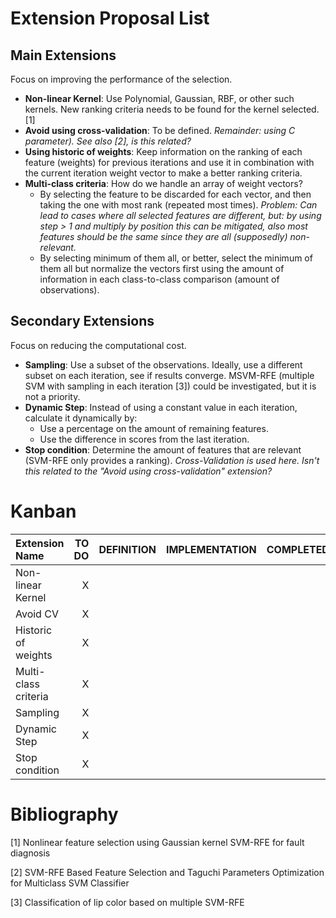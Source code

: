 # Extension Proposal List

## Main Extensions

Focus on improving the performance of the selection.

- **Non-linear Kernel**: Use Polynomial, Gaussian, RBF, or other such kernels. New ranking criteria needs to be found for the kernel selected. [1]
- **Avoid using cross-validation**: To be defined. *Remainder: using C parameter). See also [2], is this related?*
- **Using historic of weights**: Keep information on the ranking of each feature (weights) for previous iterations and use it in combination with the current iteration weight vector to make a better ranking criteria.
- **Multi-class criteria**: How do we handle an array of weight vectors?
  - By selecting the feature to be discarded for each vector, and then taking the one with most rank (repeated most times). *Problem: Can lead to cases where all selected features are different, but: by using step > 1 and multiply by position this can be mitigated, also most features should be the same since they are all (supposedly) non-relevant.*
  - By selecting minimum of them all, or better, select the minimum of them all but normalize the vectors first using the amount of information in each class-to-class comparison (amount of observations).

## Secondary Extensions

Focus on reducing the computational cost.

 - **Sampling**: Use a subset of the observations. Ideally, use a different subset on each iteration, see if results converge. MSVM-RFE (multiple SVM with sampling in each iteration [3]) could be investigated, but it is not a priority.
 - **Dynamic Step**: Instead of using a constant value in each iteration, calculate it dynamically by:
   - Use a percentage on the amount of remaining features.
   - Use the difference in scores from the last iteration.
 - **Stop condition**: Determine the amount of features that are relevant (SVM-RFE only provides a ranking). *Cross-Validation is used here. Isn't this related to the "Avoid using cross-validation" extension?*

# Kanban

| Extension Name | TO DO | DEFINITION | IMPLEMENTATION | COMPLETED
| :- | -: | -: | -: | -: |
| Non-linear Kernel | X | | | |
| Avoid CV | X | | | |
| Historic of weights | X | | | |
| Multi-class criteria | X | | | |
| Sampling | X | | | |
| Dynamic Step | X | | | |
| Stop condition | X | | | |

# Bibliography

[1] Nonlinear feature selection using Gaussian kernel SVM-RFE for fault diagnosis

[2] SVM-RFE Based Feature Selection and Taguchi Parameters Optimization for Multiclass SVM Classifier

[3] Classification of lip color based on multiple SVM-RFE